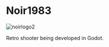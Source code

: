 # Noir1983

![noirlogo2](https://user-images.githubusercontent.com/3744697/162806615-fa35022a-db02-45a7-9762-81ddc3f58363.png)

Retro shooter being developed in Godot. 
